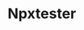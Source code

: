 <!-- This README file is going to be the one displayed on the Grafana.com website for your plugin -->

# Npxtester


